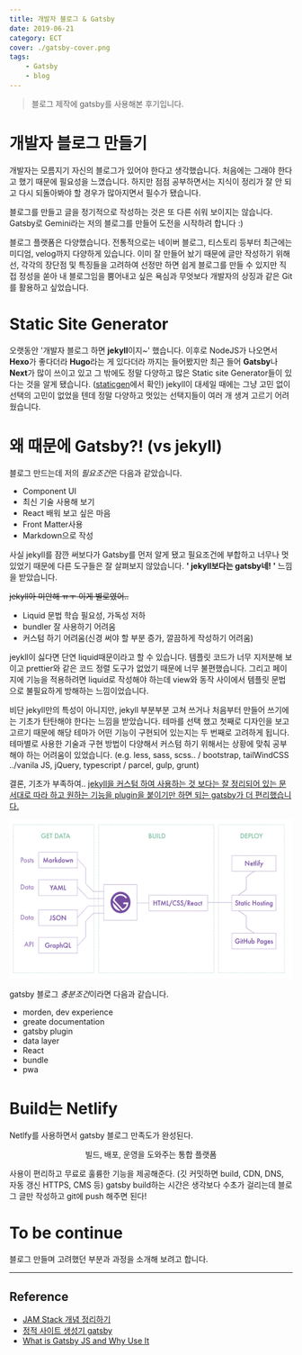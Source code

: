 ```yaml
---
title: 개발자 블로그 & Gatsby
date: 2019-06-21
category: ECT
cover: ./gatsby-cover.png
tags:
    - Gatsby
    - blog
---
```


> 블로그 제작에 gatsby를 사용해본 후기입니다.

# 개발자 블로그 만들기

개발자는 모름지기 자신의 블로그가 있어야 한다고 생각했습니다.
처음에는 그래야 한다고 했기 때문에 필요성을 느꼈습니다. 하지만
점점 공부하면서는 지식이 정리가 잘 안 되고
다시 되돌아봐야 할 경우가 많아지면서 필수가 됐습니다.

블로그를 만들고 글을 정기적으로 작성하는 것은 또 다른 쉬워 보이지는 않습니다.
Gatsby로 Gemini라는 저의 블로그를 만들어 도전을 시작하려 합니다 :)

블로그 플랫폼은 다양했습니다. 전통적으로는 네이버 블로그, 티스토리 등부터
최근에는 미디엄, velog까지 다양하게 있습니다. 이미 잘 만들어 놨기 때문에 글만 작성하기 위해선,
각각의 장단점 및 특징들을 고려하여 선정만 하면 쉽게 블로그를 만들 수 있지만
직접 정성을 쏟아 내 블로그임을 뿜어내고 싶은 욕심과 무엇보다 개발자의 상징과 같은 Git를 활용하고 싶었습니다.

# Static Site Generator
오랫동안 '개발자 블로그 하면 **jekyll**이지~' 했습니다. 이후로 NodeJS가 나오면서 **Hexo**가 좋다더라 **Hugo**라는 게 있다더라 까지는 들어봤지만 최근 들어 **Gatsby**나 **Next**가 많이 쓰이고 있고 그 밖에도 정말 다양하고 많은 Static site Generator들이 있다는 것을 알게 됐습니다. ([staticgen](https://www.staticgen.com/)에서 확인)
jekyll이 대세일 때에는 그냥 고민 없이 선택의 고민이 없었을 텐데 정말 다양하고 멋있는 선택지들이 여러 개 생겨 고르기 어려웠습니다.

# 왜 때문에 Gatsby?! (vs jekyll)

블로그 만드는데 저의 *필요조건*은 다음과 같았습니다.

- Component UI
- 최신 기술 사용해 보기
- React 배워 보고 싶은 마음
- Front Matter사용
- Markdown으로 작성

사실 jekyll를 잠깐 써보다가 Gatsby를 먼저 알게 됐고 필요조건에 부합하고 너무나 멋있었기 때문에 다른 도구들은
잘 살펴보지 않았습니다. **' jekyll보다는 gatsby네! '** 느낌을 받았습니다.

~~jekyll아 미안해 ㅠㅜ 이게 별로였어..~~
- Liquid 문법 학습 필요성, 가독성 저하
- bundler 잘 사용하기 어려움
- 커스텀 하기 어려움(신경 써야 할 부분 증가, 깔끔하게 작성하기 어려움)

jeykll이 싫다면 단연 liquid때문이라고 할 수 있습니다. 템플릿 코드가 너무 지저분해 보이고 prettier와 같은 코드 정렬 도구가 없었기 때문에 너무 불편했습니다. 그리고 페이지에 기능을 적용하려면 liquid로 작성해야 하는데 view와 동작 사이에서 템플릿 문법으로 불필요하게 방해하는 느낌이었습니다.

비단 jekyll만의 특성이 아니지만, jekyll 부분부분 고쳐 쓰거나 처음부터 만들어 쓰기에는 기초가 탄탄해야 한다는 느낌을 받았습니다. 테마를 선택 했고 첫째로 디자인을 보고 고르기 때문에 해당 테마가 어떤 기능이 구현되어 있는지는 두 번째로 고려하게 됩니다. 테마별로 사용한 기술과 구현 방법이 다양해서 커스텀 하기 위해서는 상황에 맞춰 공부해야 하는 어려움이 있었습니다. (e.g. less, sass, scss.. / bootstrap, tailWindCSS ../vanila JS, jQuery, typescript / parcel, gulp, grunt)

결론, 기초가 부족하여.. <U>jekyll을 커스텀 하여 사용하는 것 보다는
잘 정리되어 있는 문서대로 따라 하고 원하는 기능을 plugin을 붙이기만 하면 되는 gatsby가 더 편리했습니다.</U>

![gatsby-process](./gatsby-process.png)

gatsby 블로그 *충분조건*이라면 다음과 같습니다.

- morden, dev experience
- greate documentation
- gatsby plugin
- data layer
- React
- bundle
- pwa

# Build는 Netlify

Netlfy를 사용하면서 gatsby 블로그 만족도가 완성된다.

<p style="text-align: center">빌드, 배포, 운영을 도와주는 통합 플랫폼 </p>  

사용이 편리하고 무료로 훌륭한 기능을 제공해준다. (깃 커밋하면 build, CDN, DNS, 자동 갱신 HTTPS, CMS 등)
gatsby build하는 시간은 생각보다 수초가 걸리는데 블로그 글만 작성하고 git에 push 해주면 된다!

# To be continue
블로그 만들며 고려했던 부분과 과정을 소개해 보려고 합니다.

---
## Reference
- [JAM Stack 개념 정리하기](https://medium.com/@pks2974/jam-stack-%EA%B0%9C%EB%85%90-%EC%A0%95%EB%A6%AC%ED%95%98%EA%B8%B0-17dd5c34edf7)
- [정적 사이트 생성기 gatsby](https://blog.outsider.ne.kr/1426)
- [What is Gatsby JS and Why Use It](https://www.youtube.com/watch?v=GuvAMcsoreI)